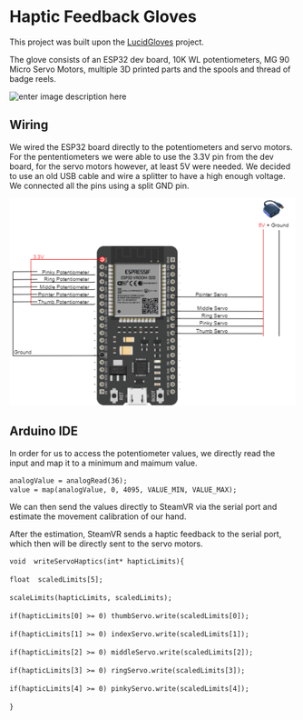 # Haptic Feedback Gloves

This project was built upon the [LucidGloves](https://github.com/LucidVR/lucidgloves) project.

The glove consists of an ESP32 dev board, 10K WL potentiometers, MG 90 Micro Servo Motors, multiple 3D printed parts and the spools and thread of badge reels.

![enter image description here](https://camo.githubusercontent.com/5fdc308881d8162ef857c3a5de539e3d302f1c2ff6c40ee94bce6969845236e1/68747470733a2f2f63646e2e646973636f72646170702e636f6d2f6174746163686d656e74732f3738353133353634363038323939303132302f3837353837383032363036323230343932382f756e6b6e6f776e2e706e67)



## Wiring

We wired the ESP32 board directly to the potentiometers and servo motors. For the pententiometers we were able to use the 3.3V pin from the dev board, for the servo motors however, at least 5V were needed. We decided to use an old USB cable and wire a splitter to have a high enough voltage. We connected all the pins using a split GND pin.

![wiring diagram](https://github.com/DeniseBischof/haptic_feedback_gloves/blob/main/Screenshots/wiring%20diagram.png?raw=true)

## Arduino IDE

In order for us to access the potentiometer values, we directly read the input and map it to a minimum and maimum value. 

    analogValue = analogRead(36);
    value = map(analogValue, 0, 4095, VALUE_MIN, VALUE_MAX);
   
We can then send the values directly to SteamVR via the serial port and estimate the movement calibration of our hand.

After the estimation, SteamVR sends a haptic feedback to the serial port, which then will be directly sent to the servo motors.

    void  writeServoHaptics(int* hapticLimits){
    
    float  scaledLimits[5];
    
    scaleLimits(hapticLimits, scaledLimits);
    
    if(hapticLimits[0] >= 0) thumbServo.write(scaledLimits[0]);
    
    if(hapticLimits[1] >= 0) indexServo.write(scaledLimits[1]);
    
    if(hapticLimits[2] >= 0) middleServo.write(scaledLimits[2]);
    
    if(hapticLimits[3] >= 0) ringServo.write(scaledLimits[3]);
    
    if(hapticLimits[4] >= 0) pinkyServo.write(scaledLimits[4]);
    
    }
    
    


